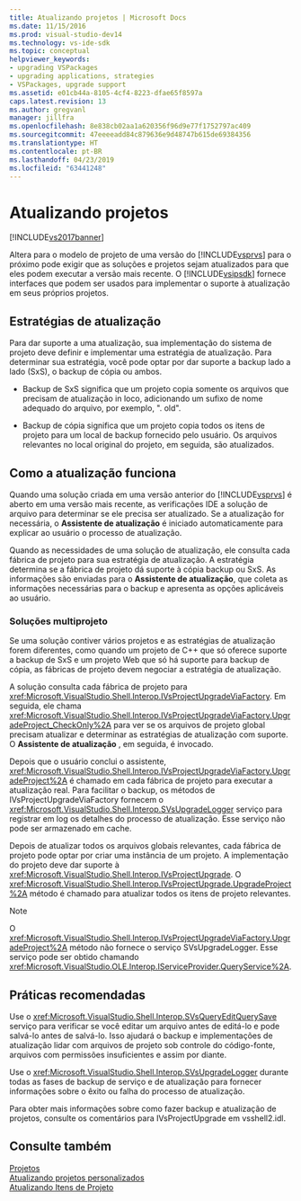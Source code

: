 ```yaml
---
title: Atualizando projetos | Microsoft Docs
ms.date: 11/15/2016
ms.prod: visual-studio-dev14
ms.technology: vs-ide-sdk
ms.topic: conceptual
helpviewer_keywords:
- upgrading VSPackages
- upgrading applications, strategies
- VSPackages, upgrade support
ms.assetid: e01cb44a-8105-4cf4-8223-dfae65f8597a
caps.latest.revision: 13
ms.author: gregvanl
manager: jillfra
ms.openlocfilehash: 8e838cb02aa1a620356f96d9e77f1752797ac409
ms.sourcegitcommit: 47eeeeadd84c879636e9d48747b615de69384356
ms.translationtype: HT
ms.contentlocale: pt-BR
ms.lasthandoff: 04/23/2019
ms.locfileid: "63441248"
---
```

# <a name="upgrading-projects"></a>Atualizando projetos
[!INCLUDE[vs2017banner](../../includes/vs2017banner.md)]

Altera para o modelo de projeto de uma versão do [!INCLUDE[vsprvs](../../includes/vsprvs-md.md)] para o próximo pode exigir que as soluções e projetos sejam atualizados para que eles podem executar a versão mais recente. O [!INCLUDE[vsipsdk](../../includes/vsipsdk-md.md)] fornece interfaces que podem ser usados para implementar o suporte à atualização em seus próprios projetos.  
  
## <a name="upgrade-strategies"></a>Estratégias de atualização  
 Para dar suporte a uma atualização, sua implementação do sistema de projeto deve definir e implementar uma estratégia de atualização. Para determinar sua estratégia, você pode optar por dar suporte a backup lado a lado (SxS), o backup de cópia ou ambos.  
  
- Backup de SxS significa que um projeto copia somente os arquivos que precisam de atualização in loco, adicionando um sufixo de nome adequado do arquivo, por exemplo, ". old".  
  
- Backup de cópia significa que um projeto copia todos os itens de projeto para um local de backup fornecido pelo usuário. Os arquivos relevantes no local original do projeto, em seguida, são atualizados.  
  
## <a name="how-upgrade-works"></a>Como a atualização funciona  
 Quando uma solução criada em uma versão anterior do [!INCLUDE[vsprvs](../../includes/vsprvs-md.md)] é aberto em uma versão mais recente, as verificações IDE a solução de arquivo para determinar se ele precisa ser atualizado. Se a atualização for necessária, o **Assistente de atualização** é iniciado automaticamente para explicar ao usuário o processo de atualização.  
  
 Quando as necessidades de uma solução de atualização, ele consulta cada fábrica de projeto para sua estratégia de atualização. A estratégia determina se a fábrica de projeto dá suporte à cópia backup ou SxS. As informações são enviadas para o **Assistente de atualização**, que coleta as informações necessárias para o backup e apresenta as opções aplicáveis ao usuário.  
  
### <a name="multi-project-solutions"></a>Soluções multiprojeto  
 Se uma solução contiver vários projetos e as estratégias de atualização forem diferentes, como quando um projeto de C++ que só oferece suporte a backup de SxS e um projeto Web que só há suporte para backup de cópia, as fábricas de projeto devem negociar a estratégia de atualização.  
  
 A solução consulta cada fábrica de projeto para <xref:Microsoft.VisualStudio.Shell.Interop.IVsProjectUpgradeViaFactory>. Em seguida, ele chama <xref:Microsoft.VisualStudio.Shell.Interop.IVsProjectUpgradeViaFactory.UpgradeProject_CheckOnly%2A> para ver se os arquivos de projeto global precisam atualizar e determinar as estratégias de atualização com suporte. O **Assistente de atualização** , em seguida, é invocado.  
  
 Depois que o usuário conclui o assistente, <xref:Microsoft.VisualStudio.Shell.Interop.IVsProjectUpgradeViaFactory.UpgradeProject%2A> é chamado em cada fábrica de projeto para executar a atualização real. Para facilitar o backup, os métodos de IVsProjectUpgradeViaFactory fornecem o <xref:Microsoft.VisualStudio.Shell.Interop.SVsUpgradeLogger> serviço para registrar em log os detalhes do processo de atualização. Esse serviço não pode ser armazenado em cache.  
  
 Depois de atualizar todos os arquivos globais relevantes, cada fábrica de projeto pode optar por criar uma instância de um projeto. A implementação do projeto deve dar suporte à <xref:Microsoft.VisualStudio.Shell.Interop.IVsProjectUpgrade>. O <xref:Microsoft.VisualStudio.Shell.Interop.IVsProjectUpgrade.UpgradeProject%2A> método é chamado para atualizar todos os itens de projeto relevantes.  
  
> [!NOTE]
> O <xref:Microsoft.VisualStudio.Shell.Interop.IVsProjectUpgradeViaFactory.UpgradeProject%2A> método não fornece o serviço SVsUpgradeLogger. Esse serviço pode ser obtido chamando <xref:Microsoft.VisualStudio.OLE.Interop.IServiceProvider.QueryService%2A>.  
  
## <a name="best-practices"></a>Práticas recomendadas  
 Use o <xref:Microsoft.VisualStudio.Shell.Interop.SVsQueryEditQuerySave> serviço para verificar se você editar um arquivo antes de editá-lo e pode salvá-lo antes de salvá-lo. Isso ajudará o backup e implementações de atualização lidar com arquivos de projeto sob controle do código-fonte, arquivos com permissões insuficientes e assim por diante.  
  
 Use o <xref:Microsoft.VisualStudio.Shell.Interop.SVsUpgradeLogger> durante todas as fases de backup de serviço e de atualização para fornecer informações sobre o êxito ou falha do processo de atualização.  
  
 Para obter mais informações sobre como fazer backup e atualização de projetos, consulte os comentários para IVsProjectUpgrade em vsshell2.idl.  
  
## <a name="see-also"></a>Consulte também  
 [Projetos](../../extensibility/internals/projects.md)   
 [Atualizando projetos personalizados](../../misc/upgrading-custom-projects.md)   
 [Atualizando Itens de Projeto](../../misc/upgrading-project-items.md)
